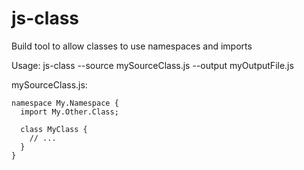 # js-class
Build tool to allow classes to use namespaces and imports

Usage:
js-class --source mySourceClass.js --output myOutputFile.js

mySourceClass.js:

```
namespace My.Namespace {
  import My.Other.Class;
  
  class MyClass {
    // ...
  }
}
